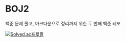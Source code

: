 # BOJ2
백준 문제 풀고, 마크다운으로 정리까지 위한 두 번째 백준 레포


[![Solved.ac프로필](http://mazassumnida.wtf/api/v2/generate_badge?boj=mang_go)](https://solved.ac/mang_go)
